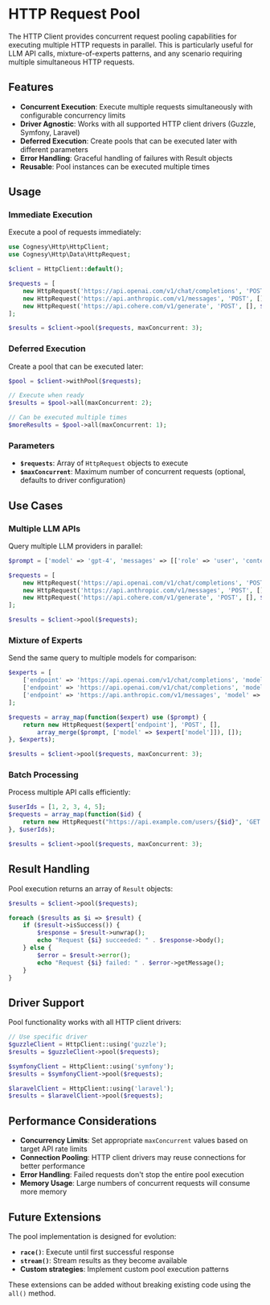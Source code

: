 # HTTP Request Pool

The HTTP Client provides concurrent request pooling capabilities for executing multiple HTTP requests in parallel. This is particularly useful for LLM API calls, mixture-of-experts patterns, and any scenario requiring multiple simultaneous HTTP requests.

## Features

- **Concurrent Execution**: Execute multiple requests simultaneously with configurable concurrency limits
- **Driver Agnostic**: Works with all supported HTTP client drivers (Guzzle, Symfony, Laravel)
- **Deferred Execution**: Create pools that can be executed later with different parameters
- **Error Handling**: Graceful handling of failures with Result objects
- **Reusable**: Pool instances can be executed multiple times

## Usage

### Immediate Execution

Execute a pool of requests immediately:

```php
use Cognesy\Http\HttpClient;
use Cognesy\Http\Data\HttpRequest;

$client = HttpClient::default();

$requests = [
    new HttpRequest('https://api.openai.com/v1/chat/completions', 'POST', [], $prompt1, []),
    new HttpRequest('https://api.anthropic.com/v1/messages', 'POST', [], $prompt2, []),
    new HttpRequest('https://api.cohere.com/v1/generate', 'POST', [], $prompt3, []),
];

$results = $client->pool($requests, maxConcurrent: 3);
```

### Deferred Execution

Create a pool that can be executed later:

```php
$pool = $client->withPool($requests);

// Execute when ready
$results = $pool->all(maxConcurrent: 2);

// Can be executed multiple times
$moreResults = $pool->all(maxConcurrent: 1);
```

### Parameters

- **`$requests`**: Array of `HttpRequest` objects to execute
- **`$maxConcurrent`**: Maximum number of concurrent requests (optional, defaults to driver configuration)

## Use Cases

### Multiple LLM APIs

Query multiple LLM providers in parallel:

```php
$prompt = ['model' => 'gpt-4', 'messages' => [['role' => 'user', 'content' => 'Explain AI']]];

$requests = [
    new HttpRequest('https://api.openai.com/v1/chat/completions', 'POST', [], $prompt, []),
    new HttpRequest('https://api.anthropic.com/v1/messages', 'POST', [], $prompt, []),
    new HttpRequest('https://api.cohere.com/v1/generate', 'POST', [], $prompt, []),
];

$results = $client->pool($requests);
```

### Mixture of Experts

Send the same query to multiple models for comparison:

```php
$experts = [
    ['endpoint' => 'https://api.openai.com/v1/chat/completions', 'model' => 'gpt-4'],
    ['endpoint' => 'https://api.openai.com/v1/chat/completions', 'model' => 'gpt-3.5-turbo'],
    ['endpoint' => 'https://api.anthropic.com/v1/messages', 'model' => 'claude-3-opus'],
];

$requests = array_map(function($expert) use ($prompt) {
    return new HttpRequest($expert['endpoint'], 'POST', [], 
        array_merge($prompt, ['model' => $expert['model']]), []);
}, $experts);

$results = $client->pool($requests, maxConcurrent: 3);
```

### Batch Processing

Process multiple API calls efficiently:

```php
$userIds = [1, 2, 3, 4, 5];
$requests = array_map(function($id) {
    return new HttpRequest("https://api.example.com/users/{$id}", 'GET', [], [], []);
}, $userIds);

$results = $client->pool($requests, maxConcurrent: 3);
```

## Result Handling

Pool execution returns an array of `Result` objects:

```php
$results = $client->pool($requests);

foreach ($results as $i => $result) {
    if ($result->isSuccess()) {
        $response = $result->unwrap();
        echo "Request {$i} succeeded: " . $response->body();
    } else {
        $error = $result->error();
        echo "Request {$i} failed: " . $error->getMessage();
    }
}
```

## Driver Support

Pool functionality works with all HTTP client drivers:

```php
// Use specific driver
$guzzleClient = HttpClient::using('guzzle');
$results = $guzzleClient->pool($requests);

$symfonyClient = HttpClient::using('symfony');
$results = $symfonyClient->pool($requests);

$laravelClient = HttpClient::using('laravel');
$results = $laravelClient->pool($requests);
```

## Performance Considerations

- **Concurrency Limits**: Set appropriate `maxConcurrent` values based on target API rate limits
- **Connection Pooling**: HTTP client drivers may reuse connections for better performance
- **Error Handling**: Failed requests don't stop the entire pool execution
- **Memory Usage**: Large numbers of concurrent requests will consume more memory

## Future Extensions

The pool implementation is designed for evolution:

- **`race()`**: Execute until first successful response
- **`stream()`**: Stream results as they become available
- **Custom strategies**: Implement custom pool execution patterns

These extensions can be added without breaking existing code using the `all()` method.